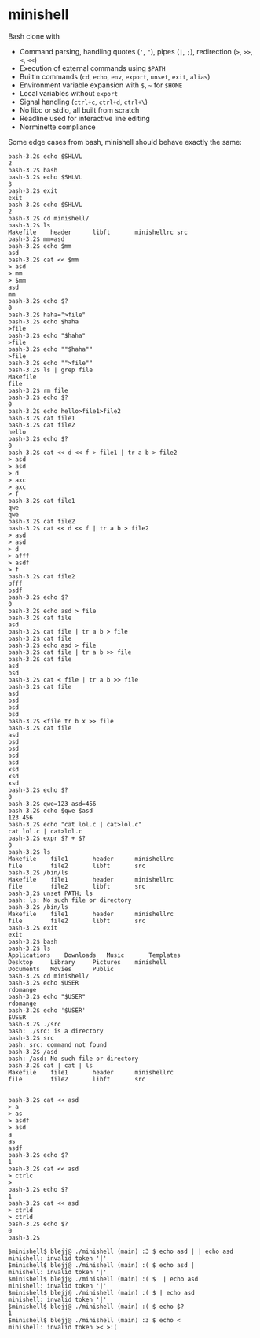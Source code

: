 # minishell

Bash clone with
- Command parsing, handling quotes (`'`, `"`), pipes (`|`, `;`), redirection (`>`, `>>`, `<`, `<<`)
- Execution of external commands using `$PATH`
- Builtin commands (`cd`, `echo`, `env`, `export`, `unset`, `exit`, `alias`)
- Environment variable expansion with `$`, `~` for `$HOME`
- Local variables without `export`
- Signal handling (`ctrl+c`, `ctrl+d`, `ctrl+\`)
- No libc or stdio, all built from scratch
- Readline used for interactive line editing
- Norminette compliance

Some edge cases from bash, minishell should behave exactly the same:  

```
bash-3.2$ echo $SHLVL
2
bash-3.2$ bash
bash-3.2$ echo $SHLVL
3
bash-3.2$ exit
exit
bash-3.2$ echo $SHLVL
2
bash-3.2$ cd minishell/
bash-3.2$ ls
Makefile	header		libft		minishellrc	src
bash-3.2$ mm=asd
bash-3.2$ echo $mm
asd
bash-3.2$ cat << $mm
> asd
> mm
> $mm
asd
mm
bash-3.2$ echo $?
0
bash-3.2$ haha=">file"
bash-3.2$ echo $haha
>file
bash-3.2$ echo "$haha"
>file
bash-3.2$ echo ""$haha""
>file
bash-3.2$ echo "">file""
bash-3.2$ ls | grep file
Makefile
file
bash-3.2$ rm file
bash-3.2$ echo $?
0
bash-3.2$ echo hello>file1>file2
bash-3.2$ cat file1
bash-3.2$ cat file2
hello
bash-3.2$ echo $?
0
bash-3.2$ cat << d << f > file1 | tr a b > file2
> asd
> asd
> d
> axc
> axc
> f
bash-3.2$ cat file1
qwe
qwe
bash-3.2$ cat file2
bash-3.2$ cat << d << f | tr a b > file2
> asd
> asd
> d
> afff
> asdf
> f
bash-3.2$ cat file2
bfff
bsdf
bash-3.2$ echo $?
0
bash-3.2$ echo asd > file
bash-3.2$ cat file
asd
bash-3.2$ cat file | tr a b > file
bash-3.2$ cat file
bash-3.2$ echo asd > file
bash-3.2$ cat file | tr a b >> file
bash-3.2$ cat file
asd
bsd
bash-3.2$ cat < file | tr a b >> file
bash-3.2$ cat file
asd
bsd
bsd
bsd
bash-3.2$ <file tr b x >> file
bash-3.2$ cat file
asd
bsd
bsd
bsd
asd
xsd
xsd
xsd
bash-3.2$ echo $?
0
bash-3.2$ qwe=123 asd=456
bash-3.2$ echo $qwe $asd
123 456
bash-3.2$ echo "cat lol.c | cat>lol.c"
cat lol.c | cat>lol.c
bash-3.2$ expr $? + $?
0
bash-3.2$ ls
Makefile	file1		header		minishellrc
file		file2		libft		src
bash-3.2$ /bin/ls
Makefile	file1		header		minishellrc
file		file2		libft		src
bash-3.2$ unset PATH; ls
bash: ls: No such file or directory
bash-3.2$ /bin/ls
Makefile	file1		header		minishellrc
file		file2		libft		src
bash-3.2$ exit
exit
bash-3.2$ bash
bash-3.2$ ls
Applications	Downloads	Music		Templates
Desktop		Library		Pictures	minishell
Documents	Movies		Public
bash-3.2$ cd minishell/
bash-3.2$ echo $USER
rdomange
bash-3.2$ echo "$USER"
rdomange
bash-3.2$ echo '$USER'
$USER
bash-3.2$ ./src
bash: ./src: is a directory
bash-3.2$ src
bash: src: command not found
bash-3.2$ /asd
bash: /asd: No such file or directory
bash-3.2$ cat | cat | ls
Makefile	file1		header		minishellrc
file		file2		libft		src


bash-3.2$ cat << asd
> a
> as
> asdf
> asd
a
as
asdf
bash-3.2$ echo $?
1
bash-3.2$ cat << asd
> ctrlc
> 
bash-3.2$ echo $?
1
bash-3.2$ cat << asd
> ctrld
> ctrld
bash-3.2$ echo $?
0
bash-3.2$ 
```

```
$minishell$ blejj@ ./minishell (main) :3 $ echo asd | | echo asd
minishell: invalid token '|'
$minishell$ blejj@ ./minishell (main) :( $ echo asd | 
minishell: invalid token '|'
$minishell$ blejj@ ./minishell (main) :( $  | echo asd
minishell: invalid token '|'
$minishell$ blejj@ ./minishell (main) :( $ | echo asd
minishell: invalid token '|'
$minishell$ blejj@ ./minishell (main) :( $ echo $?
1
$minishell$ blejj@ ./minishell (main) :3 $ echo <
minishell: invalid token >< >:(
```
